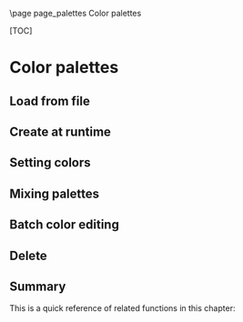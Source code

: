 \page page_palettes Color palettes

[TOC]

# Color palettes

## Load from file

## Create at runtime

## Setting colors

## Mixing palettes

## Batch color editing

## Delete

## Summary
This is a quick reference of related functions in this chapter:
